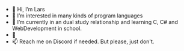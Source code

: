- 👋 Hi, I’m Lars
- 👀 I’m interested in many kinds of program languages
- 🌱 I’m currently in an dual study relationship and learning C, C# and WebDevelopment in school.
- 💞️
- 📫 Reach me on Discord if needed. But please, just don't.

<!---
AutofireDev/AutofireDev is a ✨ special ✨ repository because its `README.md` (this file) appears on your GitHub profile.
You can click the Preview link to take a look at your changes.
--->
